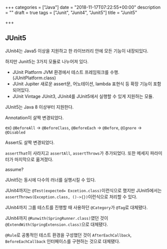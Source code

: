 +++
categories = ["Java"]
date = "2018-11-17T07:22:55+00:00"
description = ""
draft = true
tags = ["Junit", "Junit4", "Junit5"]
title = "Junit5"

+++
## JUnit5

JUnit4는 Java5 이상을 지원하고 한 라이브러리 안에 모든 기능이 내장되있다.

하지만 Junit5는 3가지 모듈로 나누어져 있다.

* JUnit Platform JVM 환경에서 테스트 프레임워크를 수행. (JUnitPlatform.class)
* JUnit Jupiter 새로운 assert문, 어노테이션, lambda 표현식 등 확장 기능이 포함되어있다.
* JUnit Vintage JUnit3, JUnit4를 JUnit5에서 실행할 수 있게 지원하는 모듈.

JUnit5는 Java 8 이상부터 지원한다.

Annotation이 살짝 변경되었다.

ex) `@BeforeAll` -> `@BeforeClass`, `@BeforeEach` -> `@Before`, `@Ignore` -> `@Disabled`

Assert도 살짝 변경되었다.

`assertThat`이 사라지고 `assertAll`, `assertThrows`가 추가되었다. 또한 메세지 파라미터가 마지막으로 옮겨졌다.

assume?

JUnit5는 동시에 다수의 러너를 실행시킬 수 있다.

JUnit4까지는 `@Test(expected= Excetion.class)`이런식으로 했지만 JUnit5에서는 `assertThrows(Exception.class, ()->{})`이런식으로 처리할 수 있다.

JUnit4까지 그룹 테스트를 진행할 때 사용하던 `@Category`가 `@Tag`로 대체됐다.

JUnit4까지 `@Runwith(SpringRunner.class)`였던 것이 `@ExtendWith(SpringExtension.class)`으로 대체됐다.

`@Rule`로 공통적인 테스트 환경을 구성했던 것이 `AfterEachCallback`, `BeforeEachCallback` 인터페이스를 구현하는 것으로 대체됐다.